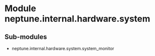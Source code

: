 Module neptune.internal.hardware.system
=======================================

Sub-modules
-----------
* neptune.internal.hardware.system.system_monitor